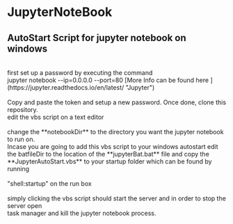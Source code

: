 # JupyterNoteBook
## AutoStart Script for jupyter notebook on windows
<br>
first set up a password by executing the command <br>
jupyter notebook --ip=0.0.0.0 --port=80 [More Info can be found here ](https://jupyter.readthedocs.io/en/latest/ "Jupyter")
<br>
<br>
Copy and paste the token and setup a new password. Once done, clone this repository. <br>
edit the vbs script on a text editor <br><br>
 change the  **notebookDir** to the directory you want the jupyter notebook to run on. <br>
 Incase you are going to add this vbs script to your windows autostart edit <br>
 the batfileDir to the location of the **jupyterBat.bat** file and copy the **JupyterAutoStart.vbs** to your startup folder which can be found by running <br><br>
 "shell:startup" on the run box<br>
<br>
simply clicking the vbs script should start the server and in order to stop the server open <br>task manager and kill the jupyter notebook process.
